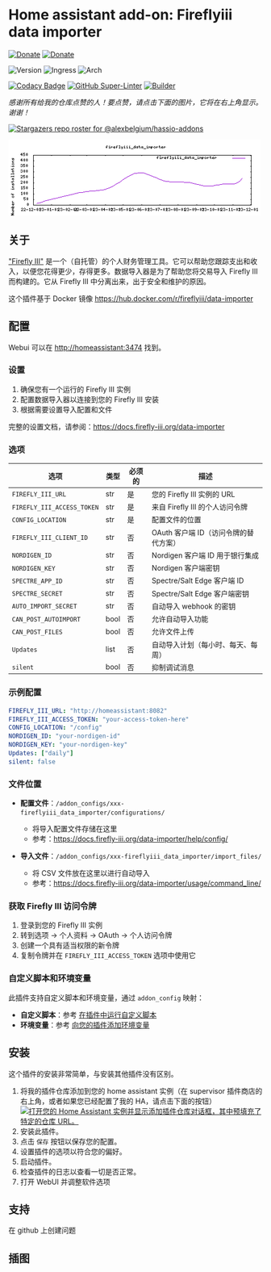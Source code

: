 # Home assistant add-on: Fireflyiii data importer

[![Donate][donation-badge]](https://www.buymeacoffee.com/alexbelgium)
[![Donate][paypal-badge]](https://www.paypal.com/donate/?hosted_button_id=DZFULJZTP3UQA)

![Version](https://img.shields.io/badge/dynamic/yaml?label=版本&query=%24.version&url=https%3A%2F%2Fraw.githubusercontent.com%2Falexbelgium%2Fhassio-addons%2Fmaster%2Ffireflyiii_data_importer%2Fconfig.yaml)
![Ingress](https://img.shields.io/badge/dynamic/yaml?label=Ingress&query=%24.ingress&url=https%3A%2F%2Fraw.githubusercontent.com%2Falexbelgium%2Fhassio-addons%2Fmaster%2Ffireflyiii_data_importer%2Fconfig.yaml)
![Arch](https://img.shields.io/badge/dynamic/yaml?color=success&label=Arch&query=%24.arch&url=https%3A%2F%2Fraw.githubusercontent.com%2Falexbelgium%2Fhassio-addons%2Fmaster%2Ffireflyiii_data_importer%2Fconfig.yaml)

[![Codacy Badge](https://app.codacy.com/project/badge/Grade/9c6cf10bdbba45ecb202d7f579b5be0e)](https://www.codacy.com/gh/alexbelgium/hassio-addons/dashboard?utm_source=github.com&utm_medium=referral&utm_content=alexbelgium/hassio-addons&utm_campaign=Badge_Grade)
[![GitHub Super-Linter](https://img.shields.io/github/actions/workflow/status/alexbelgium/hassio-addons/weekly-supelinter.yaml?label=Lint%20code%20base)](https://github.com/alexbelgium/hassio-addons/actions/workflows/weekly-supelinter.yaml)
[![Builder](https://img.shields.io/github/actions/workflow/status/alexbelgium/hassio-addons/onpush_builder.yaml?label=Builder)](https://github.com/alexbelgium/hassio-addons/actions/workflows/onpush_builder.yaml)

[donation-badge]: https://img.shields.io/badge/Buy%20me%20a%20coffee%20(no%20paypal)-%23d32f2f?logo=buy-me-a-coffee&style=flat&logoColor=white
[paypal-badge]: https://img.shields.io/badge/Buy%20me%20a%20coffee%20with%20Paypal-0070BA?logo=paypal&style=flat&logoColor=white

_感谢所有给我的仓库点赞的人！要点赞，请点击下面的图片，它将在右上角显示。谢谢！_

[![Stargazers repo roster for @alexbelgium/hassio-addons](https://raw.githubusercontent.com/alexbelgium/hassio-addons/master/.github/stars2.svg)](https://github.com/alexbelgium/hassio-addons/stargazers)

![downloads evolution](https://raw.githubusercontent.com/alexbelgium/hassio-addons/master/fireflyiii_data_importer/stats.png)

## 关于

["Firefly III"](https://www.firefly-iii.org) 是一个（自托管）的个人财务管理工具。它可以帮助您跟踪支出和收入，以便您花得更少，存得更多。数据导入器是为了帮助您将交易导入 Firefly III 而构建的。它从 Firefly III 中分离出来，出于安全和维护的原因。

这个插件基于 Docker 镜像 https://hub.docker.com/r/fireflyiii/data-importer

## 配置

Webui 可以在 <http://homeassistant:3474> 找到。

### 设置

1. 确保您有一个运行的 Firefly III 实例
2. 配置数据导入器以连接到您的 Firefly III 安装
3. 根据需要设置导入配置和文件

完整的设置文档，请参阅：https://docs.firefly-iii.org/data-importer

### 选项

| 选项 | 类型 | 必须的 | 描述 |
|------|------|--------|-------|
| `FIREFLY_III_URL` | str | 是 | 您的 Firefly III 实例的 URL |
| `FIREFLY_III_ACCESS_TOKEN` | str | 是 | 来自 Firefly III 的个人访问令牌 |
| `CONFIG_LOCATION` | str | 是 | 配置文件的位置 |
| `FIREFLY_III_CLIENT_ID` | str | 否 | OAuth 客户端 ID（访问令牌的替代方案） |
| `NORDIGEN_ID` | str | 否 | Nordigen 客户端 ID 用于银行集成 |
| `NORDIGEN_KEY` | str | 否 | Nordigen 客户端密钥 |
| `SPECTRE_APP_ID` | str | 否 | Spectre/Salt Edge 客户端 ID |
| `SPECTRE_SECRET` | str | 否 | Spectre/Salt Edge 客户端密钥 |
| `AUTO_IMPORT_SECRET` | str | 否 | 自动导入 webhook 的密钥 |
| `CAN_POST_AUTOIMPORT` | bool | 否 | 允许自动导入功能 |
| `CAN_POST_FILES` | bool | 否 | 允许文件上传 |
| `Updates` | list | 否 | 自动导入计划（每小时、每天、每周） |
| `silent` | bool | 否 | 抑制调试消息 |

### 示例配置

```yaml
FIREFLY_III_URL: "http://homeassistant:8082"
FIREFLY_III_ACCESS_TOKEN: "your-access-token-here"
CONFIG_LOCATION: "/config"
NORDIGEN_ID: "your-nordigen-id"
NORDIGEN_KEY: "your-nordigen-key"
Updates: ["daily"]
silent: false
```

### 文件位置

- **配置文件**：`/addon_configs/xxx-fireflyiii_data_importer/configurations/`
  - 将导入配置文件存储在这里
  - 参考：https://docs.firefly-iii.org/data-importer/help/config/

- **导入文件**：`/addon_configs/xxx-fireflyiii_data_importer/import_files/`
  - 将 CSV 文件放在这里以进行自动导入
  - 参考：https://docs.firefly-iii.org/data-importer/usage/command_line/

### 获取 Firefly III 访问令牌

1. 登录到您的 Firefly III 实例
2. 转到选项 → 个人资料 → OAuth → 个人访问令牌
3. 创建一个具有适当权限的新令牌
4. 复制令牌并在 `FIREFLY_III_ACCESS_TOKEN` 选项中使用它

### 自定义脚本和环境变量

此插件支持自定义脚本和环境变量，通过 `addon_config` 映射：

- **自定义脚本**：参考 [在插件中运行自定义脚本](https://github.com/alexbelgium/hassio-addons/wiki/Running-custom-scripts-in-Addons)
- **环境变量**：参考 [向您的插件添加环境变量](https://github.com/alexbelgium/hassio-addons/wiki/Add-Environment-variables-to-your-Addon)

## 安装

这个插件的安装非常简单，与安装其他插件没有区别。

1. 将我的插件仓库添加到您的 home assistant 实例（在 supervisor 插件商店的右上角，或者如果您已经配置了我的 HA，请点击下面的按钮）
   [![打开您的 Home Assistant 实例并显示添加插件仓库对话框，其中预填充了特定的仓库 URL。](https://my.home-assistant.io/badges/supervisor_add_addon_repository.svg)](https://my.home-assistant.io/redirect/supervisor_add_addon_repository/?repository_url=https%3A%2F%2Fgithub.com%2Falexbelgium%2Fhassio-addons)
2. 安装此插件。
3. 点击 `保存` 按钮以保存您的配置。
4. 设置插件的选项以符合您的偏好。
5. 启动插件。
6. 检查插件的日志以查看一切是否正常。
7. 打开 WebUI 并调整软件选项

## 支持

在 github 上创建问题

## 插图

[repository]: https://github.com/alexbelgium/hassio-addons